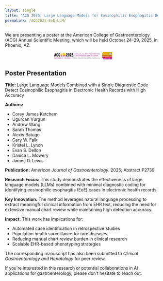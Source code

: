 ```yaml
---
layout: single
title: "ACG 2025: Large Language Models for Eosinophilic Esophagitis Detection"
permalink: /ACG2025-EoE-LLM/
---
```


We are presenting a poster at the American College of Gastroenterology (ACG) Annual Scientific Meeting, which will be held October 24–29, 2025, in Phoenix, AZ.

<div style="text-align:center;">
    <a href="https://acg2025.eventscribe.net/index.asp">
        <img src="/assets/images/acg2025-logo.png" alt="ACG 2025" style="width:40%; height:auto;"/>
    </a>
</div>

## Poster Presentation

**Title:** Large Language Models Combined with a Single Diagnostic Code Detect Eosinophilic Esophagitis in Electronic Health Records with High Accuracy

**Authors:**
- Corey James Ketchem
- Ugurcan Vurgun
- Andrew Wang
- Sarah Thomas
- Alexis Batugo
- Gary W. Falk
- Kristel L. Lynch
- Evan S. Dellon
- Danica L. Mowery
- James D. Lewis

**Publication:** *American Journal of Gastroenterology*. 2025; Abstract P2739.

**Research Focus:** This study demonstrates the effectiveness of large language models (LLMs) combined with minimal diagnostic coding for identifying eosinophilic esophagitis (EoE) cases in electronic health records. 

**Key Innovation:** The method leverages natural language processing to extract meaningful clinical information from EHR text, reducing the need for extensive manual chart review while maintaining high detection accuracy.

**Impact:** This work has implications for:
- Automated case identification in retrospective studies
- Population health surveillance for rare diseases
- Reducing manual chart review burden in clinical research
- Scalable EHR-based phenotyping strategies

The corresponding manuscript has also been submitted to *Clinical Gastroenterology and Hepatology* for peer review. 

If you're interested in this research or potential collaborations in AI applications for gastroenterology, please don't hesitate to reach out.
